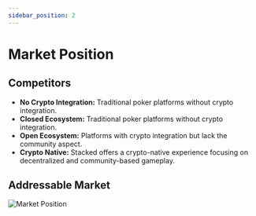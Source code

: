 ```yaml
---
sidebar_position: 2
---
```


# Market Position

## Competitors

- **No Crypto Integration:** Traditional poker platforms without crypto integration.
- **Closed Ecosystem:** Traditional poker platforms without crypto integration.
- **Open Ecosystem:** Platforms with crypto integration but lack the community aspect.
- **Crypto Native:** Stacked offers a crypto-native experience focusing on decentralized and community-based gameplay.

## Addressable Market

![Market Position](/img/market.png)
